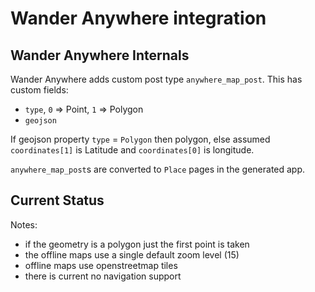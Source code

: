 # Wander Anywhere integration

## Wander Anywhere Internals

Wander Anywhere adds custom post type `anywhere_map_post`. This has custom fields:

- `type`, `0` => Point, `1` => Polygon
- `geojson`

If geojson property `type` = `Polygon` then polygon, else assumed `coordinates[1]` is Latitude and `coordinates[0]` is longitude.

`anywhere_map_post`s are converted to `Place` pages in the generated app.

## Current Status

Notes:

- if the geometry is a polygon just the first point is taken
- the offline maps use a single default zoom level (15)
- offline maps use openstreetmap tiles 
- there is current no navigation support

